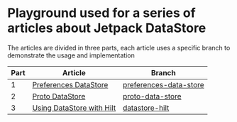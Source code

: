 # Playground used for a series of articles about Jetpack DataStore

The articles are divided in three parts, each article uses a specific branch to demonstrate the usage and implementation

| Part | Article                                                                                                                   |                                                                                                      Branch |
|------|---------------------------------------------------------------------------------------------------------------------------|------------------------------------------------------------------------------------------------------------|
| 1 | [Preferences DataStore](https://medium.com/@tiagoMissiato/preferences-datastore-a-powerful-sharedpreference-81964ee322ee) | [preferences-data-store](https://github.com/tiagoMissiato/playground-datastore/tree/preferences-data-store) |
| 2 | [Proto DataStore](https://medium.com/@tiagoMissiato/proto-datastore-a-powerful-sharedpreference-with-type-safety-bcc48ab1bbd2)                                                                                                       |             [proto-data-store](https://github.com/tiagoMissiato/playground-datastore/tree/proto-data-store) |
| 3 | [Using DataStore with Hilt](https://medium.com/@tiagoMissiato/datastore-with-hilt-8b28831b02b1)                                                                                                 |                 [datastore-hilt](https://github.com/tiagoMissiato/playground-datastore/tree/datastore-hilt) |

